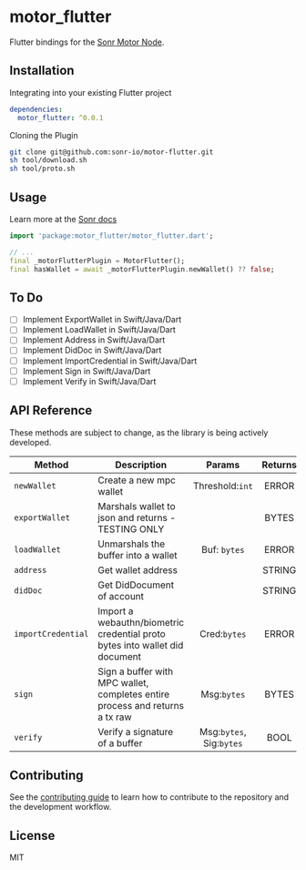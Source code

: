 # motor_flutter

Flutter bindings for the [Sonr Motor Node](https://docs.sonr.io).

## Installation

Integrating into your existing Flutter project
```yaml
dependencies:
  motor_flutter: ^0.0.1
```

Cloning the Plugin
```sh
git clone git@github.com:sonr-io/motor-flutter.git
sh tool/download.sh
sh tool/proto.sh
```

## Usage

Learn more at the [Sonr docs](https://docs.sonr.io)

```dart
import 'package:motor_flutter/motor_flutter.dart';

// ...
final _motorFlutterPlugin = MotorFlutter();
final hasWallet = await _motorFlutterPlugin.newWallet() ?? false;
```

## To Do
- [ ] Implement ExportWallet in Swift/Java/Dart
- [ ] Implement LoadWallet in Swift/Java/Dart
- [ ] Implement Address in Swift/Java/Dart
- [ ] Implement DidDoc in Swift/Java/Dart
- [ ] Implement ImportCredential in Swift/Java/Dart
- [ ] Implement Sign in Swift/Java/Dart
- [ ] Implement Verify in Swift/Java/Dart

## API Reference

These methods are subject to change, as the library is being actively developed.

| **Method**         | **Description**                                                              |        **Params**        | **Returns** |
|--------------------|------------------------------------------------------------------------------|:------------------------:|:-----------:|
| `newWallet`        | Create a new mpc wallet                                                      |      Threshold:`int`     |    ERROR    |
| `exportWallet`     | Marshals wallet to json and returns - TESTING ONLY                           |                          |    BYTES    |
| `loadWallet`       | Unmarshals the buffer into a wallet                                          |       Buf: `bytes`       |    ERROR    |
| `address`          | Get wallet address                                                           |                          |    STRING   |
| `didDoc`           | Get DidDocument of account                                                   |                          |    STRING   |
| `importCredential` | Import a webauthn/biometric credential proto bytes into wallet did document  |       Cred:`bytes`       |    ERROR    |
| `sign`             | Sign a buffer with MPC wallet, completes entire process and returns a tx raw |        Msg:`bytes`       |    BYTES    |
| `verify`           | Verify a signature of a buffer                                               | Msg:`bytes`, Sig:`bytes` |     BOOL    |

## Contributing

See the [contributing guide](CONTRIBUTING.md) to learn how to contribute to the repository and the development workflow.

## License

MIT
